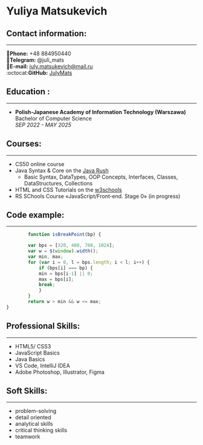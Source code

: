 # Yuliya Matsukevich


## Contact information:

---

📱**Phone:** +48 884950440  
📨**Telegram:** @juli_mats   
📧**E-mail:** july.matsukevich@mail.ru  
:octocat:**GitHub:** [JulyMats](https://github.com/JulyMats)  
 
## Education :

---

+ **Polish-Japanese Academy of Information Technology (Warszawa)**   
Bachelor of Computer Science   
*SEP 2022 - MAY 2025*  

## Courses:

---

+ CS50 online course
+ Java Syntax & Core on the [Java Rush](https://javarush.com/quests)
    +  Basic Syntax, DataTypes, OOP Concepts, Interfaces, Classes, DataStructures, Collections
+ HTML and CSS Tutorials on the [w3schools](https://www.w3schools.com/)
+ RS SChools Course «JavaScript/Front-end. Stage 0» (in progress)

## Code example:

---

~~~js
        function isBreakPoint(bp) {

        var bps = [320, 480, 768, 1024];
        var w = $(window).width();
        var min, max;
        for (var i = 0, l = bps.length; i < l; i++) {
            if (bps[i] === bp) {
            min = bps[i-1] || 0;
            max = bps[i];
            break;
            }
        }
        return w > min && w <= max;
}
~~~

## Professional Skills:

---

+ HTML5/ CSS3
+ JavaScript Basics
+ Java Basics
+ VS Code, IntelliJ IDEA
+ Adobe Photoshop, Illustrator, Figma

## Soft Skills:

---

+ problem-solving 
+ detail oriented
+ analytical skills
+ critical thinking skills
+ teamwork



